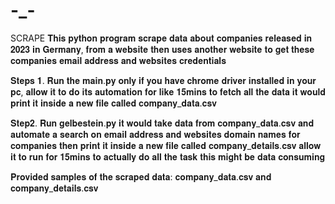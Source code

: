 # -_-
SCRAPE
𝐓𝐡𝐢𝐬 𝐩𝐲𝐭𝐡𝐨𝐧 𝐩𝐫𝐨𝐠𝐫𝐚𝐦 𝐬𝐜𝐫𝐚𝐩𝐞 𝐝𝐚𝐭𝐚 𝐚𝐛𝐨𝐮𝐭 𝐜𝐨𝐦𝐩𝐚𝐧𝐢𝐞𝐬 𝐫𝐞𝐥𝐞𝐚𝐬𝐞𝐝 𝐢𝐧 𝟐𝟎𝟐𝟑 𝐢𝐧 𝐆𝐞𝐫𝐦𝐚𝐧𝐲, 𝐟𝐫𝐨𝐦 𝐚 𝐰𝐞𝐛𝐬𝐢𝐭𝐞 𝐭𝐡𝐞𝐧 𝐮𝐬𝐞𝐬 𝐚𝐧𝐨𝐭𝐡𝐞𝐫 𝐰𝐞𝐛𝐬𝐢𝐭𝐞 𝐭𝐨 𝐠𝐞𝐭 𝐭𝐡𝐞𝐬𝐞 𝐜𝐨𝐦𝐩𝐚𝐧𝐢𝐞𝐬 𝐞𝐦𝐚𝐢𝐥 𝐚𝐝𝐝𝐫𝐞𝐬𝐬 𝐚𝐧𝐝 𝐰𝐞𝐛𝐬𝐢𝐭𝐞𝐬 𝐜𝐫𝐞𝐝𝐞𝐧𝐭𝐢𝐚𝐥𝐬 

𝐒𝐭𝐞𝐩𝐬 𝟏.
    𝐑𝐮𝐧 𝐭𝐡𝐞 𝐦𝐚𝐢𝐧.𝐩𝐲 𝐨𝐧𝐥𝐲 𝐢𝐟 𝐲𝐨𝐮 𝐡𝐚𝐯𝐞 𝐜𝐡𝐫𝐨𝐦𝐞 𝐝𝐫𝐢𝐯𝐞𝐫 𝐢𝐧𝐬𝐭𝐚𝐥𝐥𝐞𝐝 𝐢𝐧 𝐲𝐨𝐮𝐫 𝐩𝐜, 𝐚𝐥𝐥𝐨𝐰 𝐢𝐭 𝐭𝐨 𝐝𝐨 𝐢𝐭𝐬 𝐚𝐮𝐭𝐨𝐦𝐚𝐭𝐢𝐨𝐧 𝐟𝐨𝐫 𝐥𝐢𝐤𝐞 𝟏𝟓𝐦𝐢𝐧𝐬 𝐭𝐨 𝐟𝐞𝐭𝐜𝐡 𝐚𝐥𝐥 𝐭𝐡𝐞 𝐝𝐚𝐭𝐚 𝐢𝐭 𝐰𝐨𝐮𝐥𝐝 𝐩𝐫𝐢𝐧𝐭 𝐢𝐭 𝐢𝐧𝐬𝐢𝐝𝐞 𝐚 𝐧𝐞𝐰 𝐟𝐢𝐥𝐞 𝐜𝐚𝐥𝐥𝐞𝐝 𝐜𝐨𝐦𝐩𝐚𝐧𝐲_𝐝𝐚𝐭𝐚.𝐜𝐬𝐯

𝐒𝐭𝐞𝐩𝟐. 
   𝐑𝐮𝐧 𝐠𝐞𝐥𝐛𝐞𝐬𝐭𝐞𝐢𝐧.𝐩𝐲 𝐢𝐭 𝐰𝐨𝐮𝐥𝐝 𝐭𝐚𝐤𝐞 𝐝𝐚𝐭𝐚 𝐟𝐫𝐨𝐦 𝐜𝐨𝐦𝐩𝐚𝐧𝐲_𝐝𝐚𝐭𝐚.𝐜𝐬𝐯 𝐚𝐧𝐝 𝐚𝐮𝐭𝐨𝐦𝐚𝐭𝐞 𝐚 𝐬𝐞𝐚𝐫𝐜𝐡 𝐨𝐧 𝐞𝐦𝐚𝐢𝐥 𝐚𝐝𝐝𝐫𝐞𝐬𝐬 𝐚𝐧𝐝 𝐰𝐞𝐛𝐬𝐢𝐭𝐞𝐬 𝐝𝐨𝐦𝐚𝐢𝐧 𝐧𝐚𝐦𝐞𝐬 𝐟𝐨𝐫 𝐜𝐨𝐦𝐩𝐚𝐧𝐢𝐞𝐬 𝐭𝐡𝐞𝐧 𝐩𝐫𝐢𝐧𝐭 𝐢𝐭 𝐢𝐧𝐬𝐢𝐝𝐞 𝐚 𝐧𝐞𝐰 𝐟𝐢𝐥𝐞 𝐜𝐚𝐥𝐥𝐞𝐝 𝐜𝐨𝐦𝐩𝐚𝐧𝐲_𝐝𝐞𝐭𝐚𝐢𝐥𝐬.𝐜𝐬𝐯 𝐚𝐥𝐥𝐨𝐰 𝐢𝐭 𝐭𝐨 𝐫𝐮𝐧 𝐟𝐨𝐫 𝟏𝟓𝐦𝐢𝐧𝐬 𝐭𝐨 𝐚𝐜𝐭𝐮𝐚𝐥𝐥𝐲 𝐝𝐨 𝐚𝐥𝐥 𝐭𝐡𝐞 𝐭𝐚𝐬𝐤 𝐭𝐡𝐢𝐬 𝐦𝐢𝐠𝐡𝐭 𝐛𝐞 𝐝𝐚𝐭𝐚 𝐜𝐨𝐧𝐬𝐮𝐦𝐢𝐧𝐠 

𝐏𝐫𝐨𝐯𝐢𝐝𝐞𝐝 𝐬𝐚𝐦𝐩𝐥𝐞𝐬 𝐨𝐟 𝐭𝐡𝐞 𝐬𝐜𝐫𝐚𝐩𝐞𝐝 𝐝𝐚𝐭𝐚: 𝐜𝐨𝐦𝐩𝐚𝐧𝐲_𝐝𝐚𝐭𝐚.𝐜𝐬𝐯 𝐚𝐧𝐝 𝐜𝐨𝐦𝐩𝐚𝐧𝐲_𝐝𝐞𝐭𝐚𝐢𝐥𝐬.𝐜𝐬𝐯
